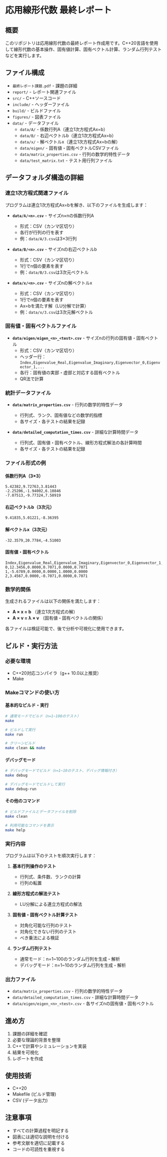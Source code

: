 # 応用線形代数 最終レポート

## 概要
このリポジトリは応用線形代数の最終レポート作成用です。C++20言語を使用して線形代数の基本操作、固有値計算、固有ベクトル計算、ランダム行列テストなどを実行します。

## ファイル構成
- `最終レポート課題.pdf` - 課題の詳細
- `report/` - レポート関連ファイル
- `src/` - C++ソースコード
- `include/` - ヘッダーファイル
- `build/` - ビルドファイル
- `figures/` - 図表ファイル
- `data/` - データファイル
  - `data/A/` - 係数行列A（連立1次方程式Ax=b）
  - `data/B/` - 右辺ベクトルb（連立1次方程式Ax=b）
  - `data/x/` - 解ベクトルx（連立1次方程式Ax=bの解）
  - `data/eigen/` - 固有値・固有ベクトルCSVファイル
  - `data/matrix_properties.csv` - 行列の数学的特性データ
  - `data/test_matrix.txt` - テスト用行列ファイル

## データフォルダ構造の詳細

### 連立1次方程式関連ファイル
プログラムは連立1次方程式Ax=bを解き、以下のファイルを生成します：

- **`data/A/<n>.csv`** - サイズn×nの係数行列A
  - 形式：CSV（カンマ区切り）
  - 各行が行列の行を表す
  - 例：`data/A/3.csv`は3×3行列

- **`data/B/<n>.csv`** - サイズnの右辺ベクトルb
  - 形式：CSV（カンマ区切り）
  - 1行でn個の要素を表す
  - 例：`data/B/3.csv`は3次元ベクトル

- **`data/x/<n>.csv`** - サイズnの解ベクトルx
  - 形式：CSV（カンマ区切り）
  - 1行でn個の要素を表す
  - Ax=bを満たす解（LU分解で計算）
  - 例：`data/x/3.csv`は3次元解ベクトル

### 固有値・固有ベクトルファイル
- **`data/eigen/eigen_<n>_<test>.csv`** - サイズnの行列の固有値・固有ベクトル
  - 形式：CSV（カンマ区切り）
  - ヘッダー行：`Index,Eigenvalue_Real,Eigenvalue_Imaginary,Eigenvector_0,Eigenvector_1,...`
  - 各行：固有値の実部・虚部と対応する固有ベクトル
  - QR法で計算

### 統計データファイル
- **`data/matrix_properties.csv`** - 行列の数学的特性データ
  - 行列式、ランク、固有値などの数学的指標
  - 各サイズ・各テストの結果を記録

- **`data/detailed_computation_times.csv`** - 詳細な計算時間データ
  - 行列式、固有値・固有ベクトル、線形方程式解法の各計算時間
  - 各サイズ・各テストの結果を記録

### ファイル形式の例

#### 係数行列A（3×3）
```
5.42382,9.72763,3.81443
-2.25206,-1.94002,6.10846
-7.07513,-9.77324,7.58919
```

#### 右辺ベクトルb（3次元）
```
9.41835,5.01221,-8.36395
```

#### 解ベクトルx（3次元）
```
-32.3579,20.7784,-4.51003
```

#### 固有値・固有ベクトル
```
Index,Eigenvalue_Real,Eigenvalue_Imaginary,Eigenvector_0,Eigenvector_1,Eigenvector_2
0,12.3456,0.0000,0.7071,0.0000,0.7071
1,-5.6789,0.0000,0.0000,1.0000,0.0000
2,3.4567,0.0000,-0.7071,0.0000,0.7071
```

### 数学的関係
生成されるファイルは以下の関係を満たします：
- **A × x = b** （連立1次方程式の解）
- **A × v = λ × v** （固有値・固有ベクトルの関係）

各ファイルは検証可能で、後で分析や可視化に使用できます。

## ビルド・実行方法

### 必要な環境
- C++20対応コンパイラ（g++ 10.0以上推奨）
- Make

### Makeコマンドの使い方

#### 基本的なビルド・実行
```bash
# 通常モードでビルド（n=1~100のテスト）
make

# ビルドして実行
make run

# クリーンビルド
make clean && make
```

#### デバッグモード
```bash
# デバッグモードでビルド（n=1~10のテスト、デバッグ情報付き）
make debug

# デバッグモードでビルドして実行
make debug-run
```

#### その他のコマンド
```bash
# ビルドファイルとデータファイルを削除
make clean

# 利用可能なコマンドを表示
make help
```

### 実行内容
プログラムは以下のテストを順次実行します：

1. **基本行列操作のテスト**
   - 行列式、条件数、ランクの計算
   - 行列の転置

2. **線形方程式の解法テスト**
   - LU分解による連立方程式の解法

3. **固有値・固有ベクトル計算テスト**
   - 対角化可能な行列のテスト
   - 対角化できない行列のテスト
   - べき乗法による検証

4. **ランダム行列テスト**
   - 通常モード：n=1~100のランダム行列を生成・解析
   - デバッグモード：n=1~10のランダム行列を生成・解析

### 出力ファイル
- `data/matrix_properties.csv` - 行列の数学的特性データ
- `data/detailed_computation_times.csv` - 詳細な計算時間データ
- `data/eigen/eigen_<n>_<test>.csv` - 各サイズnの固有値・固有ベクトル

## 進め方
1. 課題の詳細を確認
2. 必要な理論的背景を整理
3. C++で計算やシミュレーションを実装
4. 結果を可視化
5. レポートを作成

## 使用技術
- C++20
- Makefile (ビルド管理)
- CSV (データ出力)

## 注意事項
- すべての計算過程を明記する
- 図表には適切な説明を付ける
- 参考文献を適切に記載する
- コードの可読性を重視する
